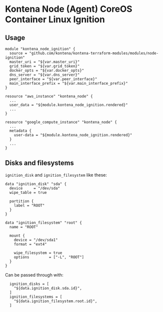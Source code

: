 # Kontena Node (Agent) CoreOS Container Linux Ignition


## Usage

```
module "kontena_node_ignition" {
  source = "github.com/kontena/kontena-terraform-modules/modules/node-ignition"
  master_uri = "${var.master_uri}"
  grid_token = "${var.grid_token}"
  docker_opts = "${var.docker_opts}"
  dns_server = "${var.dns_server}"
  peer_interface = "${var.peer_interface}"
  main_interface_prefix = "${var.main_interface_prefix}"
}

resource "aws_instance" "kontena_node" {
  ...
  user_data = "${module.kontena_node_ignition.rendered}"
  ...
}

resource "google_compute_instance" "kontena_node" {
  ...
  metadata {
    user-data = "${module.kontena_node_ignition.rendered}"
  }
  ...
}
```

## Disks and filesystems

`ignition_disk` and `ignition_filesystem` like these:

```
data "ignition_disk" "sda" {
  device     = "/dev/sda"
  wipe_table = true

  partition {
    label = "ROOT"
  }
}

data "ignition_filesystem" "root" {
  name = "ROOT"

  mount {
    device = "/dev/sda1"
    format = "ext4"

    wipe_filesystem = true
    options         = ["-L", "ROOT"]
  }
}
```

Can be passed through with:

```
  ignition_disks = [
    "${data.ignition_disk.sda.id}",
  ]
  ignition_filesystems = [
    "${data.ignition_filesystem.root.id}",
  ]
```
